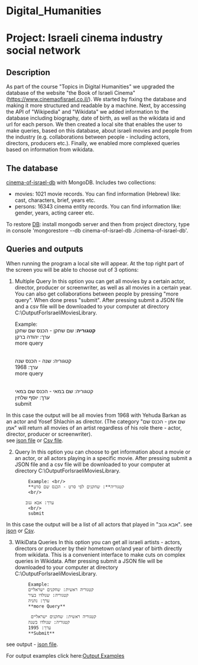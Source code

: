 # Digital_Humanities
# Project: Israeli cinema industry social network

## Description

As part of the course "Topics in Digital Humanities" we upgraded the database of the website "the Book of Israeli Cinema" (https://www.cinemaofisrael.co.il/). 
We started by fixing the database and making it more structured and readable by a machine. 
Next, by accessing the API of "Wikipedia" and "Wikidata" we added information to the database including biography, date of birth, as well as the wikidata id and url for each person.
We then created a local site that enables the user to make queries, based on this database, about israeli movies and people from the industry (e.g. collaborations between people - including actors, directors, producers etc.).
Finally, we enabled more complexed queries based on information from wikidata.


## The database
[cinema-of-israel-db](https://github.com/orith94/Digital_Humanities/tree/master/cinema-of-israel-db) with MongoDB.
Includes two collections:
+ movies: 1021 movie records. You can find information (Hebrew) like: cast, characters, brief, years etc.
+ persons: 16343 cinema entity records. You can find information like: gender, years, acting career etc.

To restore [DB](https://github.com/orith94/Digital_Humanities/tree/master/cinema-of-israel-db): install mongodb server and then from project directory, type in console 'mongorestore --db cinema-of-israel-db ./cinema-of-israel-db'.


## Queries and outputs

When running the program a local site will appear. At the top right part of the screen you will be able to choose out of 3 options:

1) Multiple Query
In this option you can get all movies by a certain actor, director, producer or screenwriter, as well as all movies in a certain year.
You can also get collaborations between people by pressing "more query". When done press "submit".
After pressing submit a JSON file and a csv file will be downloaded to your computer at directory C:\OutputForIsraeliMoviesLibrary.

      Example: <br/>
      **קטגוריה**: שם שחקן - הכנס שם שחקן
      <br/>
      ערך: יהודה ברקן
      <br/>
      more query
      <br/>
      <br/>

      קטגוריה: שנה - הכנס שנה
      <br/>
      ערך: 1968
     <br/>
     more query
      <br/>
      <br/>
     
     קטגוריה: שם במאי - הכנס שם במאי
      <br/>
      ערך: יוסף שלחין
      <br/>
      submit

In this case the output will be all movies from 1968 with Yehuda Barkan as an actor and Yosef Shlachin as director.
(The category "שם אמן - הכנס שם אמן" will return all movies of an artist regardless of his role there - actor, director, producer or screenwriter).
<br/>see [json file](https://github.com/orith94/Digital_Humanities/blob/master/Examples/All_Movies_With_The_Actor_%D7%99%D7%94%D7%95%D7%93%D7%94%20%D7%91%D7%A8%D7%A7%D7%9FAll_Movies_In_Year_1968All_Movies_With_The_Director_%D7%99%D7%95%D7%A1%D7%A3%20%D7%A9%D7%9C%D7%97%D7%99%D7%9F.json) or [Csv file](https://github.com/orith94/Digital_Humanities/blob/master/Examples/All_Movies_With_The_Actor_%D7%99%D7%94%D7%95%D7%93%D7%94%20%D7%91%D7%A8%D7%A7%D7%9FAll_Movies_In_Year_1968All_Movies_With_The_Director_%D7%99%D7%95%D7%A1%D7%A3%20%D7%A9%D7%9C%D7%97%D7%99%D7%9F.csv).

2) Query
In this option you can choose to get information about a movie or an actor, or all actors playing in a specific movie.
After pressing submit a JSON file and a csv file will be downloaded to your computer at directory C:\OutputForIsraeliMoviesLibrary.

            Example: <br/>
            **קטגוריה**: שחקנים לפי סרט - הכנס שם סרט
            <br/>
           
           ערך: אבא גנוב
            <br/>
            submit
            

In this case the output will be a list of all actors that played in "אבא גנוב".
see [json](https://github.com/orith94/Digital_Humanities/blob/master/Examples/All_The_Actors_In_The_Movie_%D7%90%D7%91%D7%90%20%D7%92%D7%A0%D7%95%D7%91.json) or [Csv](https://github.com/orith94/Digital_Humanities/blob/master/Examples/All_The_Actors_In_The_Movie_%D7%90%D7%91%D7%90%20%D7%92%D7%A0%D7%95%D7%91.csv).

3) WikiData Queries
In this option you can get all israeli artists - actors, directors or producer by their hometown or/and year of birth directly from wikidata.
This is a convenient interface to make cuts on complex queries in Wikidata.
After pressing submit a JSON file will be downloaded to your computer at directory C:\OutputForIsraeliMoviesLibrary.

            Example: 
            קטגוריה ראשית: שחקנים ישראליים
            קטגוריה: שנולדו בעיר
            ערך: נתניה
            **more Query**
            
             קטגוריה ראשית: שחקנים ישראליים
            קטגוריה: שנולדו בשנה
            ערך: 1995
            **Submit**
            
see output - [json file](https://github.com/orith94/Digital_Humanities/blob/master/Examples/All_ActorsThat_Was_Born_In%D7%A0%D7%AA%D7%A0%D7%99%D7%94All_ActorsThat_Was_Born_at1995.json).            
          
            

For output examples click here:[Output Examples](https://github.com/orith94/Digital_Humanities/tree/master/Examples)
